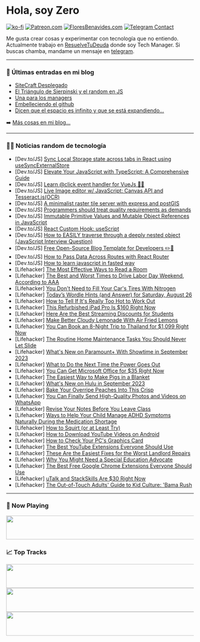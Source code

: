 # Hola, soy Zero

[![ko-fi](https://ko-fi.com/img/githubbutton_sm.svg)](https://ko-fi.com/J3J4N0LUK)
[![Patreon.com](https://img.shields.io/endpoint.svg?url=https%3A%2F%2Fshieldsio-patreon.vercel.app%2Fapi%3Fusername%3Dzerodragon%26type%3Dpatrons&style=for-the-badge)](https://patreon.com/zerodragon)
[![FloresBenavides.com](https://img.shields.io/website?down_message=oops&label=MiBlog&style=for-the-badge&up_message=online&url=https%3A%2F%2Ffloresbenavides.com)](https://floresbenavides.com)
[![Telegram Contact](https://img.shields.io/badge/escr%C3%ADbeme-ZeroDragon-%2326A5E4?style=for-the-badge&logo=telegram)](https://t.me/zerodragon)

Me gusta crear cosas y experimentar con tecnología que no entiendo.
Actualmente trabajo en [ResuelveTuDeuda](http://github.com/resuelve) donde soy Tech Manager.
Si buscas chamba, mandame un mensaje en [telegram](https://t.me/zerodragon).

---

### 📕 Últimas entradas en mi blog
<!-- BLOG-POST-LIST:START -->
- [SiteCraft Desplegado](https://floresbenavides.com/sitecraft-desplegado/)
- [El Triángulo de Sierpinski y el random en JS](https://floresbenavides.com/el-triangulo-de-sierpinski-y-el-random-en-js/)
- [Una para los managers](https://floresbenavides.com/una-para-los-managers/)
- [Embelleciendo el github](https://floresbenavides.com/embelleciendo-el-github/)
- [Dicen que el espacio es infinito y que se está expandiendo…](https://floresbenavides.com/dicen-que-el-espacio-es-infinito-y-que-se-esta-expandiendo/)
<!-- BLOG-POST-LIST:END -->

➡️ [Más cosas en mi blog...](https://floresbenavides.com)

---

### 👨‍💻 Noticias random de tecnología
<!-- TECH-POSTS:START -->
- [Dev.to/JS] [Sync Local Storage state across tabs in React using useSyncExternalStore](https://dev.to/oakhtar147/sync-local-storage-state-across-tabs-in-react-using-usesyncexternalstore-57ak)
- [Dev.to/JS] [Elevate Your JavaScript with TypeScript: A Comprehensive Guide](https://dev.to/abhaysinghr1/elevate-your-javascript-with-typescript-a-comprehensive-guide-3nbm)
- [Dev.to/JS] [Learn @click event handler for VueJs 👊💥](https://dev.to/integridsolutions/learn-click-event-handler-for-vuejs-217a)
- [Dev.to/JS] [Live Image editor w/ JavaScript: Canvas API and Tesseract.js&lpar;OCR&rpar;](https://dev.to/sfundomhlungu/live-image-editor-w-javascript-canvas-api-and-tesseractjsocr-1n59)
- [Dev.to/JS] [A minimalist raster tile server with express and postGIS](https://dev.to/leoalho/a-minimalist-raster-tile-server-with-express-and-postgis-79i)
- [Dev.to/JS] [Programmers should treat quality requirements as demands](https://dev.to/ocean678/programmers-should-treat-quality-requirements-as-demands-24be)
- [Dev.to/JS] [Immutable Primitive Values and Mutable Object References in JavaScript](https://dev.to/better678/immutable-primitive-values-and-mutable-object-references-in-javascript-6h9)
- [Dev.to/JS] [React Custom Hook: useScript](https://dev.to/sergeyleschev/react-custom-hook-usescript-3hc8)
- [Dev.to/JS] [How to EASILY traverse through a deeply nested object &lpar;JavaScript Interview Question&rpar;](https://dev.to/xplodivity/how-to-easily-traverse-through-a-deeply-nested-object-javascript-interview-question-1616)
- [Dev.to/JS] [Free Open-Source Blog Template for Developers ✏️📃](https://dev.to/danielcgilibert/free-open-source-blog-template-for-developers-jpp)
- [Dev.to/JS] [How to Pass Data Across Routes with React Router](https://dev.to/olabisi09/how-to-pass-data-across-routes-with-react-router-53jm)
- [Dev.to/JS] [How to learn javascript in fasted way](https://dev.to/dhirajmani/how-to-learn-javascript-fasted-way-1a54)
- [Lifehacker] [The Most Effective Ways to Read a Room](https://lifehacker.com/the-most-effective-ways-to-read-a-room-1850770621?utm_source=regular)
- [Lifehacker] [The Best and Worst Times to Drive Labor Day Weekend, According to AAA](https://lifehacker.com/the-best-and-worst-times-to-drive-labor-day-weekend-ac-1850770624?utm_source=regular)
- [Lifehacker] [You Don&#39;t Need to Fill Your Car&#39;s Tires With Nitrogen](https://lifehacker.com/you-dont-need-to-fill-your-cars-tires-with-nitrogen-1850770632?utm_source=regular)
- [Lifehacker] [Today’s Wordle Hints &lpar;and Answer&rpar; for Saturday, August 26](https://lifehacker.com/today-s-wordle-hints-and-answer-for-saturday-august-1850773691?utm_source=regular)
- [Lifehacker] [How to Tell If It&#39;s Really Too Hot to Work Out](https://lifehacker.com/how-to-tell-if-its-really-too-hot-to-work-out-1849321398?utm_source=regular)
- [Lifehacker] [This Refurbished iPad Pro Is $160 Right Now](https://lifehacker.com/this-refurbished-ipad-pro-is-160-right-now-1850768095?utm_source=regular)
- [Lifehacker] [Here Are the Best Streaming Discounts for Students](https://lifehacker.com/every-major-streaming-service-that-offers-a-college-dis-1849065322?utm_source=regular)
- [Lifehacker] [Make Better Cloudy Lemonade With Air Fried Lemons](https://lifehacker.com/make-better-cloudy-lemonade-with-air-fried-lemons-1850775802?utm_source=regular)
- [Lifehacker] [You Can Book an 8-Night Trip to Thailand for $1,099 Right Now](https://lifehacker.com/you-can-book-an-8-night-trip-to-thailand-for-1-099-rig-1850775848?utm_source=regular)
- [Lifehacker] [The Routine Home Maintenance Tasks You Should Never Let Slide](https://lifehacker.com/the-most-important-home-maintenance-tasks-1850774692?utm_source=regular)
- [Lifehacker] [What&#39;s New on Paramount+ With Showtime in September 2023](https://lifehacker.com/whats-new-on-paramount-with-showtime-in-september-2023-1850775435?utm_source=regular)
- [Lifehacker] [What to Do the Next Time the Power Goes Out](https://lifehacker.com/what-to-do-the-next-time-the-power-goes-out-1850775092?utm_source=regular)
- [Lifehacker] [You Can Get Microsoft Office for $35 Right Now](https://lifehacker.com/you-can-get-microsoft-office-for-35-right-now-1850768358?utm_source=regular)
- [Lifehacker] [The Easiest Way to Make Pigs in a Blanket](https://lifehacker.com/the-quickest-coziest-way-to-make-pigs-in-a-blanket-1850034533?utm_source=regular)
- [Lifehacker] [What&#39;s New on Hulu in September 2023](https://lifehacker.com/new-on-hulu-september-2023-1850769105?utm_source=regular)
- [Lifehacker] [Bake Your Overripe Peaches Into This Crisp](https://lifehacker.com/bake-your-overripe-peaches-into-this-crisp-1850774229?utm_source=regular)
- [Lifehacker] [You Can Finally Send High-Quality Photos and Videos on WhatsApp](https://lifehacker.com/you-can-finally-send-high-quality-photos-on-whatsapp-1850519877?utm_source=regular)
- [Lifehacker] [Revise Your Notes Before You Leave Class](https://lifehacker.com/revise-your-notes-before-you-leave-class-1850774684?utm_source=regular)
- [Lifehacker] [Ways to Help Your Child Manage ADHD Symptoms Naturally During the Medication Shortage](https://lifehacker.com/ways-to-help-your-child-manage-adhd-symptoms-naturally-1850771579?utm_source=regular)
- [Lifehacker] [How to Squirt &lpar;or at Least Try&rpar;](https://lifehacker.com/dont-feel-bad-if-you-cant-squirt-but-heres-how-you-can-1848562582?utm_source=regular)
- [Lifehacker] [How to Download YouTube Videos on Android](https://lifehacker.com/how-to-download-youtube-videos-on-android-1850772222?utm_source=regular)
- [Lifehacker] [How to Check Your PC&#39;s Graphics Card](https://lifehacker.com/how-to-check-your-pcs-graphics-card-1850772448?utm_source=regular)
- [Lifehacker] [The Best YouTube Extensions Everyone Should Use](https://lifehacker.com/the-best-youtube-extensions-everyone-should-use-1849800297?utm_source=regular)
- [Lifehacker] [These Are the Easiest Fixes for the Worst Landlord Repairs](https://lifehacker.com/these-are-the-easiest-fixes-for-the-worst-landlord-repa-1850773082?utm_source=regular)
- [Lifehacker] [Why You Might Need a Special Education Advocate](https://lifehacker.com/why-you-might-need-a-special-education-advocate-1850772488?utm_source=regular)
- [Lifehacker] [The Best Free Google Chrome Extensions Everyone Should Use](https://lifehacker.com/best-free-google-chrome-extensions-1847860706?utm_source=regular)
- [Lifehacker] [uTalk and StackSkills Are $30 Right Now](https://lifehacker.com/utalk-and-stackskills-are-30-right-now-1850768508?utm_source=regular)
- [Lifehacker] [The Out-of-Touch Adults&#39; Guide to Kid Culture: &#39;Bama Rush](https://lifehacker.com/the-out-of-touch-adults-guide-to-kid-culture-bama-rush-1850773022?utm_source=regular)<!-- TECH-POSTS:END -->

---

### 🎵 Now Playing
<a href="https://spotify-now-playing-dun.vercel.app/now-playing?open"><img src="https://spotify-now-playing-dun.vercel.app/now-playing" width="540" height="64"></a>

### 📈 Top Tracks
<a href="https://spotify-now-playing-dun.vercel.app/top-tracks?i=1&open"><img src="https://spotify-now-playing-dun.vercel.app/top-tracks?i=1" width="540" height="64"></a>
<a href="https://spotify-now-playing-dun.vercel.app/top-tracks?i=2&open"><img src="https://spotify-now-playing-dun.vercel.app/top-tracks?i=2" width="540" height="64"></a>
<a href="https://spotify-now-playing-dun.vercel.app/top-tracks?i=3&open"><img src="https://spotify-now-playing-dun.vercel.app/top-tracks?i=3" width="540" height="64"></a>
